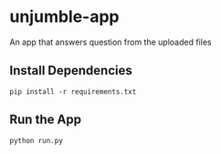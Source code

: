 # unjumble-app
An app that answers question from the uploaded files


## Install Dependencies
```commandline
pip install -r requirements.txt
```

## Run the App
```commandline
python run.py
```

